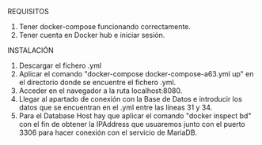 REQUISITOS
1. Tener docker-compose funcionando correctamente.
2. Tener cuenta en Docker hub e iniciar sesión.

INSTALACIÓN
1. Descargar el fichero .yml
2. Aplicar el comando "docker-compose docker-compose-a63.yml up" en el directorio donde se encuentre el fichero .yml.
3. Acceder en el navegador a la ruta localhost:8080.
4. Llegar al apartado de conexión con la Base de Datos e introducir los datos que se encuentran en el .yml entre las líneas 31 y 34. 
5. Para el Database Host hay que aplicar el comando "docker inspect bd" con el fin de obtener la IPAddress que usuaremos junto con el puerto 3306 para hacer conexión con el servicio de MariaDB. 